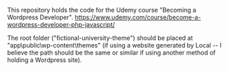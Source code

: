 This repository holds the code for the Udemy course "Becoming a Wordpress Developer".
https://www.udemy.com/course/become-a-wordpress-developer-php-javascript/

The root folder ("fictional-university-theme") should be placed at "app\public\wp-content\themes" (if using a website generated by Local -- I believe the path should be the same or similar if using another method of holding a Wordpress site).
